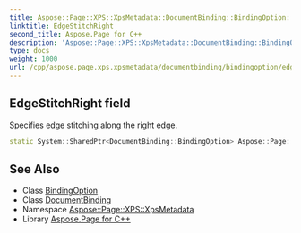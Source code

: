 ```yaml
---
title: Aspose::Page::XPS::XpsMetadata::DocumentBinding::BindingOption::EdgeStitchRight field
linktitle: EdgeStitchRight
second_title: Aspose.Page for C++
description: 'Aspose::Page::XPS::XpsMetadata::DocumentBinding::BindingOption::EdgeStitchRight field. Specifies edge stitching along the right edge in C++.'
type: docs
weight: 1000
url: /cpp/aspose.page.xps.xpsmetadata/documentbinding/bindingoption/edgestitchright/
---
```

## EdgeStitchRight field


Specifies edge stitching along the right edge.

```cpp
static System::SharedPtr<DocumentBinding::BindingOption> Aspose::Page::XPS::XpsMetadata::DocumentBinding::BindingOption::EdgeStitchRight
```

## See Also

* Class [BindingOption](../)
* Class [DocumentBinding](../../)
* Namespace [Aspose::Page::XPS::XpsMetadata](../../../)
* Library [Aspose.Page for C++](../../../../)
